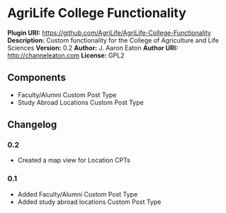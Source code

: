 # AgriLife College Functionality

__Plugin URI:__ https://github.com/AgriLife/AgriLife-College-Functionality
__Description:__ Custom functionality for the College of Agriculture and Life Sciences
__Version:__ 0.2
__Author:__ J. Aaron Eaton
__Author URI:__ http://channeleaton.com
__License:__ GPL2

## Components
 - Faculty/Alumni Custom Post Type
 - Study Abroad Locations Custom Post Type

## Changelog

### 0.2

* Created a map view for Location CPTs

### 0.1

 * Added Faculty/Alumni Custom Post Type
 * Added study abroad locations Custom Post Type